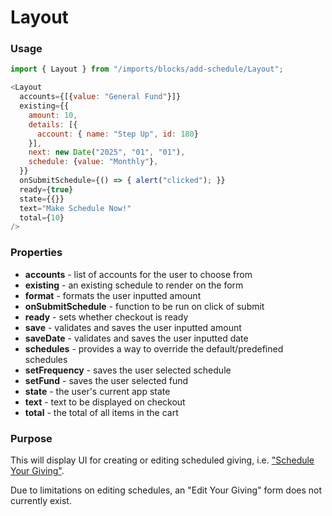 # Layout

### Usage

```js
import { Layout } from "/imports/blocks/add-schedule/Layout";

<Layout
  accounts={[{value: "General Fund"}]}
  existing={{
    amount: 10,
    details: [{
      account: { name: "Step Up", id: 180}
    }],
    next: new Date("2025", "01", "01"),
    schedule: {value: "Monthly"},
  }}
  onSubmitSchedule={() => { alert("clicked"); }}
  ready={true}
  state={{}}
  text="Make Schedule Now!"
  total={10}
/>
```

### Properties

* **accounts** - list of accounts for the user to choose from
* **existing** - an existing schedule to render on the form
* **format** - formats the user inputted amount
* **onSubmitSchedule** - function to be run on click of submit
* **ready** - sets whether checkout is ready
* **save** - validates and saves the user inputted amount
* **saveDate**  - validates and saves the user inputted date
* **schedules** - provides a way to override the default/predefined schedules
* **setFrequency** - saves the user selected schedule
* **setFund** - saves the user selected fund
* **state** - the user's current app state
* **text** - text to be displayed on checkout
* **total** - the total of all items in the cart


### Purpose

This will display UI for creating or editing scheduled giving, i.e. ["Schedule Your Giving"](/give/schedules).

Due to limitations on editing schedules, an "Edit Your Giving" form does not currently exist.

